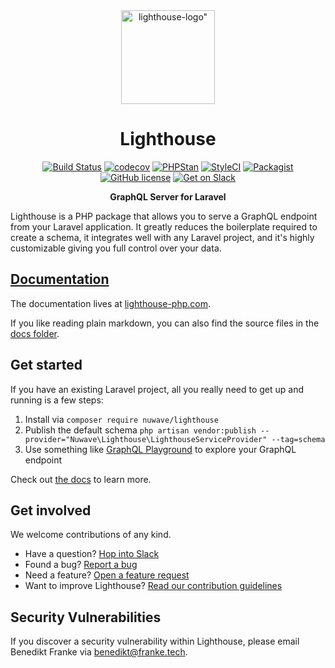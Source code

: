 <div align="center">
  <a href="https://www.lighthouse-php.com">
    <img src="logo.png" alt=lighthouse-logo" width="150" height="150">
  </a>
</div>

<div align="center">

# Lighthouse

[![Build Status](https://travis-ci.org/nuwave/lighthouse.svg?branch=master)](https://travis-ci.org/nuwave/lighthouse)
[![codecov](https://codecov.io/gh/nuwave/lighthouse/branch/master/graph/badge.svg)](https://codecov.io/gh/nuwave/lighthouse)
[![PHPStan](https://img.shields.io/badge/PHPStan-enabled-brightgreen.svg?style=flat)](https://github.com/phpstan/phpstan)
[![StyleCI](https://github.styleci.io/repos/59965104/shield?branch=master)](https://github.styleci.io/repos/59965104)
[![Packagist](https://img.shields.io/packagist/dt/nuwave/lighthouse.svg)](https://packagist.org/packages/nuwave/lighthouse)
[![GitHub license](https://img.shields.io/github/license/nuwave/lighthouse.svg)](https://github.com/nuwave/lighthouse/blob/master/LICENSE)
[![Get on Slack](https://img.shields.io/badge/slack-join-orange.svg)](https://join.slack.com/t/lighthouse-php/shared_invite/enQtMzc1NzQwNTUxMjk3LWI1ZDQ1YWM1NmM2MmQ0NTU0NGNjZWFkMTJhY2VjMDAwZmMyZDFlZTc1Mjc3ZGY0MWM1Y2Q5MWNjYmJmYWJkYmU)

**GraphQL Server for Laravel**
</div>

Lighthouse is a PHP package that allows you to serve a GraphQL endpoint from your
Laravel application. It greatly reduces the boilerplate required to create a schema,
it integrates well with any Laravel project, and it's highly customizable
giving you full control over your data.

## [Documentation](https://lighthouse-php.com/)

The documentation lives at [lighthouse-php.com](https://lighthouse-php.com/).

If you like reading plain markdown, you can also find the source files in the  [docs folder](/docs).

## Get started

If you have an existing Laravel project, all you really need
to get up and running is a few steps:

1. Install via `composer require nuwave/lighthouse`
2. Publish the default schema `php artisan vendor:publish --provider="Nuwave\Lighthouse\LighthouseServiceProvider" --tag=schema`
3. Use something like [GraphQL Playground](https://github.com/mll-lab/laravel-graphql-playground) to explore your GraphQL endpoint

Check out [the docs](https://lighthouse-php.com/) to learn more.

## Get involved

We welcome contributions of any kind.

- Have a question? [Hop into Slack](https://join.slack.com/t/lighthouse-php/shared_invite/enQtMzc1NzQwNTUxMjk3LWI1ZDQ1YWM1NmM2MmQ0NTU0NGNjZWFkMTJhY2VjMDAwZmMyZDFlZTc1Mjc3ZGY0MWM1Y2Q5MWNjYmJmYWJkYmU) 
- Found a bug? [Report a bug](https://github.com/nuwave/lighthouse/issues/new?template=bug_report.md)
- Need a feature? [Open a feature request](https://github.com/nuwave/lighthouse/issues/new?template=feature_request.md)
- Want to improve Lighthouse? [Read our contribution guidelines](https://github.com/nuwave/lighthouse/blob/master/.github/CONTRIBUTING.md)

## Security Vulnerabilities

If you discover a security vulnerability within Lighthouse,
please email Benedikt Franke via [benedikt@franke.tech](mailto:benedikt@franke.tech).
